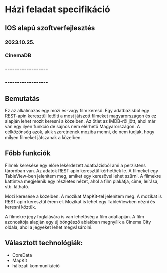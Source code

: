 # Házi feladat specifikáció
## IOS alapú szoftverfejlesztés
### 2023.10.25.
### CinemaDB
### ------------------
### ------------------

## Bemutatás

Ez az alkalmazás egy mozi és-vagy film kereső. Egy adatbázisból egy REST-apin keresztül letölti a most 
játszott filmeket magyarországon és ez alapján lehet mozit keresni a közelben. Az ötlet az IMDB-ről jött,
ahol már van egy ilyen funkció de sajnos nem elérhető Magyarországon. A célközönség azok, akik szeretnének
moziba menni, de nem tudják, hogy milyen filmeket játszanak a közelben.

## Főbb funkciók

Filmek keresése egy előre lekérdezett adatbázisból ami a perzistens tároróban van. Az adatok REST apin keresztül kérhetőek le. A filmeket egy TableView-ben jelenítem meg, amiket egy keresővel lehet szűrni. A filmekre kattintva
megjelenik egy részletes nézet, ahol a film plakátja, címe, leírása, stb. látható.

Mozi keresése a közelben. A mozikat MapKit-tel jelenítem meg. A mozikat is REST apin keresztül érem el. Mozikat is lehet egy TableViewben nézni és keresni köztük.

A filmekre jegy foglalására is van lehetőség a film adatlapján. A film azonosítója alapján egy új böngésző ablakban megnyílik a Cinema City oldala, ahol a jegyeket lehet megvásárolni.

## Választott technológiák:

- CoreData
- MapKit
- hálózati kommunikáció
